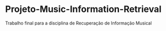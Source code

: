 # Projeto-Music-Information-Retrieval
Trabalho final para a disciplina de Recuperação de Informação Musical
